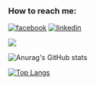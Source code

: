 
### How to reach me:
[![facebook](https://cloud.githubusercontent.com/assets/17016297/18839836/0a06deb4-83d2-11e6-8078-1d0974af0f63.png)][1]
[![linkedin](https://cloud.githubusercontent.com/assets/17016297/18839848/0fc7e74e-83d2-11e6-8c6a-277fc9d6e067.png)][2]

![](https://komarev.com/ghpvc/?username=abdaishere&color=orange)


[1]: https://www.facebook.com/abdallahe22/
[2]: https://www.linkedin.com/in/abdallahelbelkasy/

![Anurag's GitHub stats](https://github-readme-stats.vercel.app/api?username=Abdaishere&show_icons=true&theme=radical)

[![Top Langs](https://github-readme-stats.vercel.app/api/top-langs/?username=Abdaishere&theme=radical&exclude_repo=Traino&layout=compact)](https://github.com/anuraghazra/github-readme-stats)
